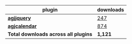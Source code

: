 plugin|downloads
------|----------
[**agjjquery**](https://www.npmjs.com/package/agjjquery)|[247](https://www.npmjs.com/package/agjjquery)
[**agjcalendar**](https://www.npmjs.com/package/agjcalendar)|[874](https://www.npmjs.com/package/agjcalendar)
**Total downloads across all plugins**|**1,121**
